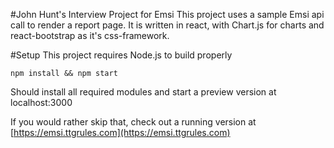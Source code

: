 #John Hunt's Interview Project for Emsi
This project uses a sample Emsi api call to render a report page. It is written in react, with Chart.js for charts and react-bootstrap as it's css-framework.

#Setup
This project requires Node.js to build properly

```
npm install && npm start
```

Should install all required modules and start a preview version at localhost:3000

If you would rather skip that, check out a running version at [https://emsi.ttgrules.com](https://emsi.ttgrules.com)
